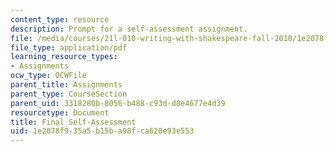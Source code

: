 ```yaml
---
content_type: resource
description: Prompt for a self-assessment assignment.
file: /media/courses/21l-010-writing-with-shakespeare-fall-2010/1e2078f935a5b15ba98fca620e93e553_MIT21L_010F10_assn09.pdf
file_type: application/pdf
learning_resource_types:
- Assignments
ocw_type: OCWFile
parent_title: Assignments
parent_type: CourseSection
parent_uid: 3318280b-8056-b488-c93d-d8e4677e4d39
resourcetype: Document
title: Final Self-Assessment
uid: 1e2078f9-35a5-b15b-a98f-ca620e93e553
---
```


